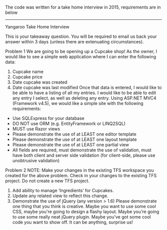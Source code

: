 The code was written for a take home interview in 2015, requirements are in below

-----------------------------------------------------------------
Yangaroo Take Home Interview

This is your takeaway question. You will be required to email us back your answer within 3 days (unless there are extenuating circumstances).

Problem 1
We are going to be opening up a Cupcake shop! As the owner, I would like to see a simple web application where I can enter the following data:
1. Cupcake name
2. Cupcake price
3. Date cupcake was created
4. Date cupcake was last modified
Once that data is entered, I would like to be able to have a listing of all my entries. I would like to be able to edit any entry I select, as well as deleting any entry.
Using ASP.NET MVC4 (Framework v4.5), we would like a simple site with the following requirements:
- Use SQLExpress for your database
- DO NOT use ORM (e.g. EntityFramework or LINQ2SQL)
- MUST use Razor views
- Please demonstrate the use of at LEAST one editor template
- Please demonstrate the use of at LEAST one layout template
- Please demonstrate the use of at LEAST one partial view
- All fields are required, must demonstrate the use of validation, must have both client and
server side validation (for client-side, please use unobtrusive validation)

Problem 2
NOTE: Make your changes in the existing TFS workspace you created for the above problem. Check in
your changes to the existing TFS project. Do not create a new TFS project.
1. Add ability to manage ‘Ingredients’ for Cupcakes.
2. Update any related view to reflect this change.
3. Demonstrate the use of jQuery (any version > 1.6)
Please demonstrate one thing that you think is creative. Maybe you want to use some cool CSS, maybe
you're going to design a flashy layout. Maybe you're going to use some really neat jQuery plugin. Maybe
you've got some cool code you want to show off. It can be anything, surprise us!
